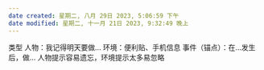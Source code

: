 ```yaml
---
date created: 星期二, 八月 29日 2023, 5:06:59 下午
date modified: 星期二, 十一月 21日 2023, 9:32:49 晚上
---
```


类型
	人物：我记得明天要做…
	环境：便利贴、手机信息
	事件（锚点）：在…发生后，做…
人物提示容易遗忘，环境提示太多易忽略
